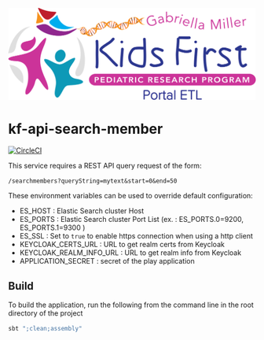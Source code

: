 <p align="center">
  <img src="search_members.svg" alt="Kids First Search Members" width="660px">
</p>

# kf-api-search-member

[![CircleCI](https://circleci.com/gh/kids-first/kf-api-search-members.svg?style=svg)](https://circleci.com/gh/kids-first/kf-api-search-members)

This service requires a REST API query request of the form: 
```
/searchmembers?queryString=mytext&start=0&end=50
```
These environment variables can be used to override default configuration:
- ES_HOST : Elastic Search cluster Host
- ES_PORTS : Elastic Search cluster Port List (ex. : ES_PORTS.0=9200, ES_PORTS.1=9300 )
- ES_SSL : Set to `true` to enable https connection when using a http client 
- KEYCLOAK_CERTS_URL : URL to get realm certs from Keycloak
- KEYCLOAK_REALM_INFO_URL : URL to get realm info from Keycloak
- APPLICATION_SECRET : secret of the play application 

## Build

To build the application, run the following from the command line in the root directory of the project

```bash
sbt ";clean;assembly"
```
